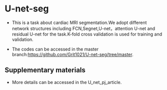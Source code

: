 # U-net-seg
- This is a task about cardiac MRI segmentation.We adopt different network structures including FCN,Segnet,U-net，attention U-net and residual U-net for the task.K-fold cross validation is used for training and validation.

- The codes can be accessed in the master branch:https://github.com/Grit1021/U-net-seg/tree/master.

## Supplementary materials
- More details can be accessed in the U_net_pj_article.




